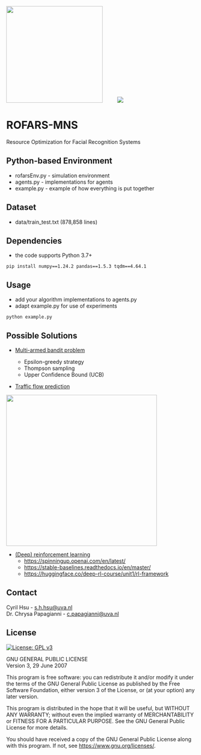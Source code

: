 [<img width="256" src="https://www.seekpng.com/png/full/205-2051271_university-of-amsterdam-logo-university-of-amsterdam-logo.png" />](https://www.uva.nl/en)
&nbsp;&nbsp;&nbsp;&nbsp;&nbsp;&nbsp;&nbsp;&nbsp;
[![](https://mns-research.nl/images/logo_hua931301caa9e2c039e68fbb874deb22a_17897_0x70_resize_lanczos_2.png)](https://mns-research.nl)

# ROFARS-MNS
Resource Optimization for Facial Recognition Systems

## Python-based Environment
* rofarsEnv.py - simulation environment
* agents.py - implementations for agents
* example.py - example of how everything is put together

## Dataset
* data/train_test.txt (878,858 lines)

## Dependencies
* the code supports Python 3.7+
```
pip install numpy==1.24.2 pandas==1.5.3 tqdm==4.64.1
```

## Usage
* add your algorithm implementations to agents.py
* adapt example.py for use of experiments
```
python example.py
```
## Possible Solutions
* [Multi-armed bandit problem](https://en.wikipedia.org/wiki/Multi-armed_bandit)
  - Epsilon-greedy strategy
  - Thompson sampling
  - Upper Confidence Bound (UCB)
  
* [Traffic flow prediction](https://www.sciencedirect.com/science/article/pii/S2210537922000725)</br>
<img width="400" src="https://ars.els-cdn.com/content/image/1-s2.0-S2210537922000725-gr1_lrg.jpg" />

* [(Deep) reinforcement learning](https://en.wikipedia.org/wiki/Deep_reinforcement_learning)
  - https://spinningup.openai.com/en/latest/
  - https://stable-baselines.readthedocs.io/en/master/
  - https://huggingface.co/deep-rl-course/unit1/rl-framework

## Contact
Cyril Hsu - s.h.hsu@uva.nl</br>
Dr. Chrysa Papagianni - c.papagianni@uva.nl

## License 

[![License: GPL v3](https://img.shields.io/badge/License-GPL%20v3-blue.svg)](https://www.gnu.org/licenses/gpl-3.0)

GNU GENERAL PUBLIC LICENSE  
Version 3, 29 June 2007

This program is free software: you can redistribute it and/or modify
it under the terms of the GNU General Public License as published by
the Free Software Foundation, either version 3 of the License, or
(at your option) any later version.

This program is distributed in the hope that it will be useful,
but WITHOUT ANY WARRANTY; without even the implied warranty of
MERCHANTABILITY or FITNESS FOR A PARTICULAR PURPOSE.  See the
GNU General Public License for more details.

You should have received a copy of the GNU General Public License
along with this program.  If not, see <https://www.gnu.org/licenses/>.
